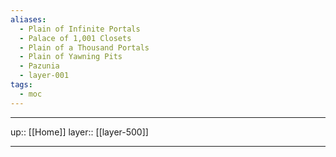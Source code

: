 ```yaml
---
aliases:
  - Plain of Infinite Portals
  - Palace of 1,001 Closets
  - Plain of a Thousand Portals
  - Plain of Yawning Pits
  - Pazunia
  - layer-001
tags:
  - moc
---
```


***

up:: [[Home]]
layer:: [[layer-500]]

***
